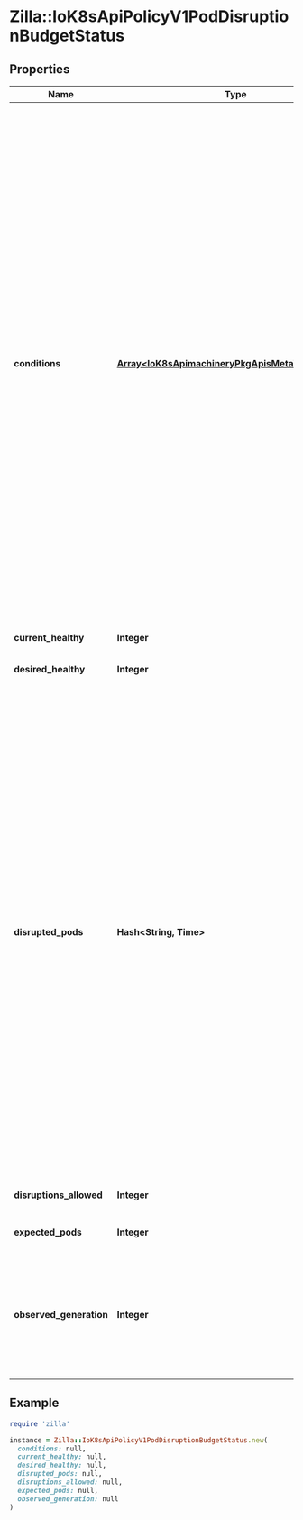 # Zilla::IoK8sApiPolicyV1PodDisruptionBudgetStatus

## Properties

| Name | Type | Description | Notes |
| ---- | ---- | ----------- | ----- |
| **conditions** | [**Array&lt;IoK8sApimachineryPkgApisMetaV1Condition&gt;**](IoK8sApimachineryPkgApisMetaV1Condition.md) | Conditions contain conditions for PDB. The disruption controller sets the DisruptionAllowed condition. The following are known values for the reason field (additional reasons could be added in the future): - SyncFailed: The controller encountered an error and wasn&#39;t able to compute               the number of allowed disruptions. Therefore no disruptions are               allowed and the status of the condition will be False. - InsufficientPods: The number of pods are either at or below the number                     required by the PodDisruptionBudget. No disruptions are                     allowed and the status of the condition will be False. - SufficientPods: There are more pods than required by the PodDisruptionBudget.                   The condition will be True, and the number of allowed                   disruptions are provided by the disruptionsAllowed property. | [optional] |
| **current_healthy** | **Integer** | current number of healthy pods |  |
| **desired_healthy** | **Integer** | minimum desired number of healthy pods |  |
| **disrupted_pods** | **Hash&lt;String, Time&gt;** | DisruptedPods contains information about pods whose eviction was processed by the API server eviction subresource handler but has not yet been observed by the PodDisruptionBudget controller. A pod will be in this map from the time when the API server processed the eviction request to the time when the pod is seen by PDB controller as having been marked for deletion (or after a timeout). The key in the map is the name of the pod and the value is the time when the API server processed the eviction request. If the deletion didn&#39;t occur and a pod is still there it will be removed from the list automatically by PodDisruptionBudget controller after some time. If everything goes smooth this map should be empty for the most of the time. Large number of entries in the map may indicate problems with pod deletions. | [optional] |
| **disruptions_allowed** | **Integer** | Number of pod disruptions that are currently allowed. |  |
| **expected_pods** | **Integer** | total number of pods counted by this disruption budget |  |
| **observed_generation** | **Integer** | Most recent generation observed when updating this PDB status. DisruptionsAllowed and other status information is valid only if observedGeneration equals to PDB&#39;s object generation. | [optional] |

## Example

```ruby
require 'zilla'

instance = Zilla::IoK8sApiPolicyV1PodDisruptionBudgetStatus.new(
  conditions: null,
  current_healthy: null,
  desired_healthy: null,
  disrupted_pods: null,
  disruptions_allowed: null,
  expected_pods: null,
  observed_generation: null
)
```

